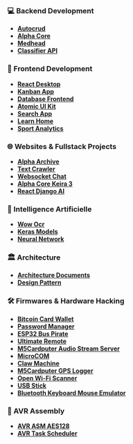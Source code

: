 ### 💻 Backend Development

- **[Autocrud](https://github.com/geo-tp/AutoCrud)**
- **[Alpha Core](https://github.com/The-Alpha-Project/alpha-core)**
- **[Medhead](https://github.com/geo-tp/Medhead)**
- **[Classifier API](https://github.com/geo-tp/Image-Classifier-Django-API)**

### 🌄 Frontend Development

- **[React Desktop](https://github.com/geo-tp/React-Desktop)**
- **[Kanban App](https://github.com/geo-tp/DragDropKanban)**
- **[Database Frontend](https://github.com/geo-tp/053-Database-Frontend)**
- **[Atomic UI Kit](https://github.com/geo-tp/Atomic-Design-Blue-Wave-Ui-Kit)**
- **[Search App](https://github.com/geo-tp/Les-Petits-Plats)**
- **[Learn Home](https://github.com/geo-tp/Learn-Home)**
- **[Sport Analytics](https://github.com/geo-tp/SportSee)**

### 🌐 Websites & Fullstack Projects

- **[Alpha Archive](https://github.com/geo-tp/Alpha-archives-website)**
- **[Text Crawler](https://github.com/geo-tp/Text-Crawler-Website)**
- **[Websocket Chat](https://github.com/geo-tp/Websocket-Chat)**
- **[Alpha Core Keira 3](https://github.com/geo-tp/Alpha-Core-Keira3)**
- **[React Django AI](https://github.com/geo-tp/React-Django-AI)**

### 🤖 Intelligence Artificielle

- **[Wow Ocr](https://github.com/geo-tp/wow-ocr)**
- **[Keras Models](https://github.com/geo-tp/Keras-Colaboratory-Models)**
- **[Neural Network](https://github.com/geo-tp/Simple-Neural-Network)**

### 🏛️ Architecture

- **[Architecture Documents](https://github.com/geo-tp/Software-Architecture)**
- **[Design Pattern](https://github.com/geo-tp/TypeScript-Design-Patterns)**

### 🛠️ Firmwares & Hardware Hacking


- **[Bitcoin Card Wallet](https://github.com/geo-tp/Bitcoin-Card-Wallet)**
- **[Password Manager](https://github.com/geo-tp/Password-Manager)**
- **[ESP32 Bus Pirate](https://github.com/geo-tp/ESP32-Bus-Pirate)**
- **[Ultimate Remote](https://github.com/geo-tp/Ultimate-Remote)**
- **[M5Cardputer Audio Stream Server](https://github.com/geo-tp/M5Cardputer-Audio-Stream-Server)**
- **[MicroCOM](https://github.com/geo-tp/MicroCOM)**
- **[Claw Machine](https://github.com/geo-tp/Pico-Claw-Machine)**
- **[M5Cardputer GPS Logger](https://github.com/geo-tp/M5Cardputer-GPS-Logger)**
- **[Open Wi-Fi Scanner](https://github.com/geo-tp/Open-Wifi-Scanner)**
- **[USB Stick](https://github.com/geo-tp/Esp32-USB-Stick)**
- **[Bluetooth Keyboard Mouse Emulator](https://github.com/geo-tp/Bluetooth-Keyboard-Mouse-Emulator)**

### 🔧 AVR Assembly

- **[AVR ASM AES128](https://github.com/geo-tp/AVR-AES)**
- **[AVR Task Scheduler](https://github.com/geo-tp/AVR-Task-Scheduler)**



